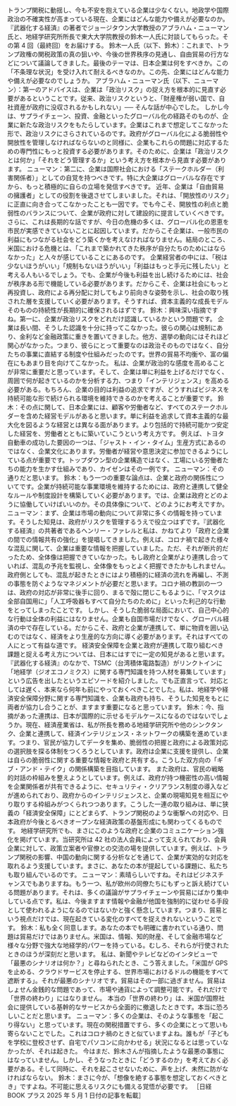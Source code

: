 ###

トランプ関税に動揺し、今も不安を抱えている企業は少なくない。地政学や国際政治の不確実性が高まっている現在、企業にはどんな能力や備えが必要なのか。『武器化する経済』の著者でジョージタウン大学教授のアブラハム・ニューマン氏と、地経学研究所所長で東大大学院教授の鈴木一人氏に対談してもらった。その第 4 回（最終回）をお届けする。
鈴木一人氏（以下、鈴木）：これまで、トランプ政権の関税政策の真の狙いや、今後の世界秩序の見通し、自由貿易の行方などについて議論してきました。最後のテーマは、日本企業は何をすべきか。この「不条理な状況」を受け入れて耐えるべきなのか。この先、企業にはどんな能力や備えが必要なのでしょうか。
アブラハム・ニューマン氏（以下、ニューマン）：第一のアドバイスは、企業は「政治リスク」の捉え方を根本的に見直す必要があるということです。従来、政治リスクというと、「財産権が弱い国で、自社資産が政府に没収されるかもしれない」── そんな話が中心でした。
しかし今は、サプライチェーン、投資、金融といったグローバル化の経路そのものが、企業に新たな政治リスクをもたらしています。企業はこれまで想定してこなかった形で、政治リスクにさらされているのです。政府がグローバル化による脆弱性や開放性を管理しなければならないのと同様に、企業もこれらの問題に対応するための専門性にもっと投資する必要があります。そのために、企業は「政治リスクとは何か」「それをどう管理するか」という考え方を根本から見直す必要があります。
ニューマン：第二に、企業は国際社会における「ステークホルダー（利害関係者）」としての自覚を持つべきです。特に大企業はグローバルな存在ですから、もっと積極的に自らの立場を発信すべきです。
近年、企業は「自由貿易の擁護者」としての役割を後退させてしまいました。それは、「開放性のリスク」に正直に向き合ってこなかったことも一因です。でも今こそ、開放性の利点と脆弱性のバランスについて、企業が政府に対して建設的に提言していくべきです。
さらに、これは長期的な話ですが、今日の危機の多くは、グローバル化の恩恵を市民が実感できていないことに起因しています。だからこそ企業は、一般市民の利益にもつながる社会をどう築くかを考えなければなりません。結局のところ、米国における危機とは、「これまで築かれてきた秩序が自分たちのためにはならなかった」と人々が感じていることにあるのです。
企業経営者の中には、「税は少ないほうがいい」「規制もないほうがいい」「利益はもっと手元に残したい」と考える人もいるでしょう。でも、企業が今後も利益を出し続けるためには、社会が秩序ある形で機能している必要があります。だからこそ、企業は社会にもっと再投資し、政府による再分配に対してもより前向きな姿勢を示し、社会の取り残された層を支援していく必要があります。そうすれば、資本主義的な成長モデルそのものの持続性が長期的に確保されるはずです。
鈴木：興味深い指摘ですね。第一に、企業が政治リスクをどれだけ認識しているかという問題です。
企業は長い間、そうした認識を十分に持ってこなかった。彼らの関心は規制にあり、金利など金融政策に重きを置いてきました。他方、選挙の動向にはそれほど関心がなかった。つまり、彼らにとって重要なのは政治そのものではなく、自分たちの事業に直結する制度や仕組みだったのです。世界の貿易不均衡や、富の偏在にもあまり目を向けてこなかった。
私は、企業が政治的な感度を高めることが非常に重要だと思っています。そして、企業は単に利益を上げるだけでなく、周囲で何が起きているのかを分析する力、つまり「インテリジェンス」を高める必要がある。もちろん、企業の目的は利益の追求ですが、どうすればビジネスを持続可能な形で続けられる環境を維持できるのかを考えることが重要です。
鈴木：その点に関して、日本企業には、顧客や労働者など、すべてのステークホルダーを含めた経営モデルがあると思います。単に利益を追求して資本主義的な最大化を図るような経営とは異なる面があります。より包括的で持続可能かつ安定した経営を、労働者とともに築いていこうという考え方です。
例えば、トヨタ自動車の成功した要因の一つは、「ジャスト・イン・タイム」生産方式にあるのではなく、企業文化にあります。労働者が経営や意思決定に参加できるようにしている点が重要です。トップダウン型の企業構造ではなく、工場にいる労働者たちの能力を生かす仕組みであり、カイゼンはその一例です。
ニューマン：その通りだと思います。
鈴木：もう一つの重要な論点は、企業と政府の関係性についてです。企業が持続可能な事業環境を維持するためには、政府と連携して健全なルールや制度設計を構築していく必要があります。では、企業は政府とどのように協働していけばいいのか。その具体像について、どのようにお考えですか。
ニューマン：まず、企業は市場の動向について非常に多くの情報を持っています。そうした知見は、政府がリスクを管理するうえで役立つはずです。『武器化する経済』の共著者であるヘンリー・ファレルと私は、かねてより「政府と企業の間での情報共有の強化」を提唱してきました。例えば、コロナ禍で起きた様々な混乱に関して、企業は重要な情報を把握していました。ただ、それが断片的だったため、全体像は把握できていなかった。もし政府と企業がより連携し合っていれば、混乱の予兆を監視し、全体像をもっとよく把握できたかもしれません。
政府側としても、混乱が起きたときにはより積極的に経済の流れを再編し、不測の事態を防ぐようなマネジメントが必要だと思います。コロナ禍の教訓の一つは、政府の対応が非常に後手に回り、まるで殻に閉じこもるように、「マスクは全部自国用に」「人工呼吸器もすべて自分たちのために」といった利己的な行動をとってしまったことです。
しかし、そうした脆弱な局面において、自己中心的な行動は全体の利益にはなりません。企業も自国市場だけでなく、グローバル経済の中で存在している。だからこそ、政府と企業が連携して、単に物資を囲い込むのではなく、経済をより生産的な方向に導く必要があります。それはすべての人にとって有益な道です。
経済安全保障を企業と政府が連携して取り組むべき課題と捉える考え方については、日本にはすでに一定の知見があると思います。『武器化する経済』のなかで、TSMC（台湾積体電路製造）がリンクトインに「地経学（ジオエコノミクス）に関する専門知識を持つ人材を募集しています」という広告を出したというエピソードを紹介しました。でも正直言って、対応としては遅く、本来なら何年も前にやっておくべきことでした。私は、地経学や経済安全保障分野に関する専門知識を、企業も政府も持ち、そうした知見をもとに両者が協力し合うことが、ますます重要になると思っています。
鈴木：今、指摘があった連携は、日本が国際的に示せるモデルケースになるのではないでしょうか。現在、経済産業省は、私が所長を務める地経学研究所や他のシンクタンク、企業と連携して、経済インテリジェンス・ネットワークの構築を進めています。つまり、官民が協力してデータを集め、脆弱性の把握と政府による政策対応の選択肢を探る体制をつくろうとしています。政府は企業に支援を提供し、企業は自らの脆弱性に関する重要な情報を政府と共有する。こうした双方向の「ギブ・アンド・テイク」の関係構築を目指しています。
また政府は、官民の戦略的対話の枠組みを整えようとしています。例えば、政府が持つ機密性の高い情報を企業関係者が共有できるように、セキュリティ・クリアランス制度の導入などが進められており、政府からのインテリジェンスと、企業の現場知見を相互にやり取りする枠組みがつくられつつあります。こうした一連の取り組みは、単に狭義の「経済安全保障」にとどまらず、トランプ関税のような衝撃への対応や、日本政府が今後とるべきオープンな経済政策の基盤形成にも関わってくるものです。
地経学研究所でも、まさにこのような政府と企業のコミュニケーション強化を掲げています。当研究所は 42 社の法人会員によって支えられており、会員企業に対して、政策立案者や官僚との交流の場を提供しています。例えば、トランプ関税の影響、中国の動向に関する分析などを通じて、企業が実効的な対応を取れるよう支援しています。まさに、あなたの本が提起している課題に、私たちも取り組んでいるのです。
ニューマン：素晴らしいですね。それはビジネスチャンスでもありますね。もう一つ、私が欧州の同僚たちにもずっと訴え続けている問題があります。それは、多くの議論がサプライチェーンや貿易にばかり集中している点です。私は、今後ますます情報や金融が他国を強制的に従わせる手段として使われるようになるのではないかと強く懸念しています。つまり、貿易という視点だけでは、現在起きている変化のすべてを捉えきれないということです。
鈴木：私も全く同意します。あなたの本でも明確に書かれている通り、問題は貿易だけではありません。米国は、情報、知的財産、そして金融市場など様々な分野で強大な地経学的パワーを持っている。むしろ、それらが行使されたときのほうが深刻だと思います。
私は、新聞やテレビなどのインタビューで「最悪のシナリオは何か？」と尋ねられたとき、こう答えました。「米国が GPS を止める、クラウドサービスを停止する、世界市場におけるドルの機能をすべて遮断する」。それが最悪のシナリオです。貿易はその一部に過ぎません。貿易はしょせん金銭的な問題であって、市場や通貨によって調整可能です。それだけで「世界の終わり」にはなりません。
本当の「世界の終わり」は、米国が国際社会に提供している基幹的なサービスから全面的に撤退したときです。本当に恐ろしいことだと思います。
ニューマン：多くの企業は、そのような事態を「起こり得ない」と思っています。現在の関税措置ですら、多くの企業にとって思いも寄らないことでした。これはコロナ禍のときと似ていますよね。誰もが「子どもを学校に登校させず、自宅でパソコンに向かわせる」状況になるとは思っていなかったが、それは起きた。
今はまだ、鈴木さんが指摘したような最悪の事態にはなっていません。しかし、そうなったときに「どうするのか」を考えておく必要がある。そして同時に、それを起こさせないために、声を上げ、未然に防がなければならない。
鈴木：まさに今が、「想像を絶する事態を想定しておくべきとき」ですよね。不可能に思えるリスクにも備える覚悟が必要です。
［日経 BOOK プラス 2025 年 5 月 1 日付の記事を転載］

